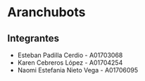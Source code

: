 # Aranchubots

## Integrantes
- Esteban Padilla Cerdio - A01703068
- Karen Cebreros López - A01704254
- Naomi Estefania Nieto Vega - A01706095
